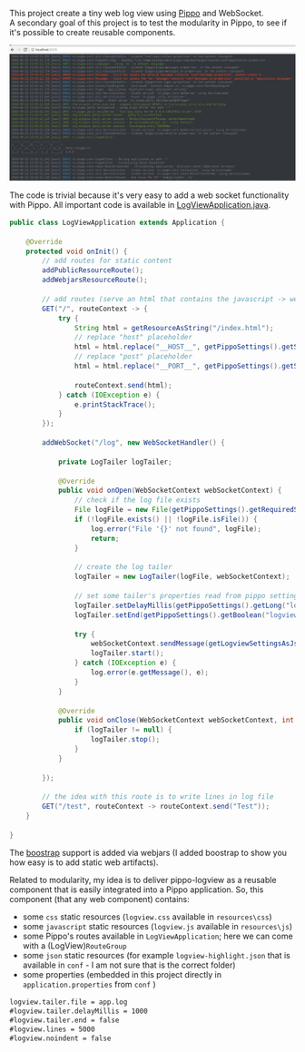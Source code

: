 This project create a tiny web log view using [Pippo](http://www.pippo.ro) and WebSocket.  
A secondary goal of this project is to test the modularity in Pippo, to see if it's possible to create reusable components.
  
![Upload](screenshots/logview.png?raw=true)
  
The code is trivial because it's very easy to add a web socket functionality with Pippo.
All important code is available in [LogViewApplication.java](https://github.com/decebals/pippo-logview/blob/master/src/main/java/ro/pippo/logview/LogViewApplication.java).

```java
public class LogViewApplication extends Application {

    @Override
    protected void onInit() {
        // add routes for static content
        addPublicResourceRoute();
        addWebjarsResourceRoute();

        // add routes (serve an html that contains the javascript -> websocket client)
        GET("/", routeContext -> {
            try {
                String html = getResourceAsString("/index.html");
                // replace "host" placeholder
                html = html.replace("__HOST__", getPippoSettings().getString("server.host", "localhost"));
                // replace "post" placeholder
                html = html.replace("__PORT__", getPippoSettings().getString("server.port", "8338"));

                routeContext.send(html);
            } catch (IOException e) {
                e.printStackTrace();
            }
        });

        addWebSocket("/log", new WebSocketHandler() {

            private LogTailer logTailer;

            @Override
            public void onOpen(WebSocketContext webSocketContext) {
                // check if the log file exists
                File logFile = new File(getPippoSettings().getRequiredString("logview.tailer.file"));
                if (!logFile.exists() || !logFile.isFile()) {
                    log.error("File '{}' not found", logFile);
                    return;
                }

                // create the log tailer
                logTailer = new LogTailer(logFile, webSocketContext);

                // set some tailer's properties read from pippo settings
                logTailer.setDelayMillis(getPippoSettings().getLong("logview.tailer.delayMillis", 1000));
                logTailer.setEnd(getPippoSettings().getBoolean("logview.tailer.end", false));

                try {
                    webSocketContext.sendMessage(getLogviewSettingsAsJson());
                    logTailer.start();
                } catch (IOException e) {
                    log.error(e.getMessage(), e);
                }
            }

            @Override
            public void onClose(WebSocketContext webSocketContext, int closeCode, String message) {
                if (logTailer != null) {
                    logTailer.stop();
                }
            }

        });

        // the idea with this route is to write lines in log file
        GET("/test", routeContext -> routeContext.send("Test"));
    }

}
```

The [boostrap](https://getbootstrap.com) support is added via webjars (I added boostrap to show you how easy is to add static web artifacts).

Related to modularity, my idea is to deliver pippo-logview as a reusable component that is easily integrated into a Pippo application.
So, this component (that any web component) contains:
- some `css` static resources (`logview.css` available in `resources\css`)
- some `javascript` static resources (`logview.js` available in `resources\js`)
- some Pippo's routes available in `LogViewApplication`; here we can come with a (LogView)`RouteGroup` 
- some `json` static resources (for example `logview-highlight.json` that is available in `conf` - I am not sure that is the correct folder)
- some properties (embedded in this project directly in `application.properties` from `conf` )
```properties
logview.tailer.file = app.log
#logview.tailer.delayMillis = 1000
#logview.tailer.end = false
#logview.lines = 5000
#logview.noindent = false
``` 
